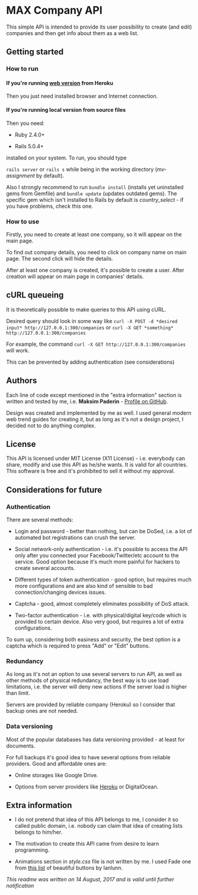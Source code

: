 # MAX Company API

This simple API is intended to provide its user possibility to create (and edit) companies and then get info about them as a web list.

## Getting started

### How to run

#### If you're running [web version](https://mv-assignment.herokuapp.com/) from Heroku

Then you just need installed browser and Internet connection.

#### If you're running local version from source files

Then you need:

* Ruby 2.4.0+

* Rails 5.0.4+

installed on your system. To run, you should type

`rails server`
or
`rails s` while being in the working directory (*mv-assignment* by default).

Also I strongly recommend to run `bundle install` (installs yet uninstalled gems from Gemfile) and `bundle update` (updates outdated gems). The specific gem which isn't installed to Rails by default is *country_select* - if you have problems, check this one.

### How to use

Firstly, you need to create at least one company, so it will appear on the main page.

To find out company details, you need to click on company name on main page. The second click will hide the details.

After at least one company is created, it's possible to create a user. After creation will appear on main page in companies' details.

## cURL queueing

It is theoretically possible to make queries to this API using cURL.

Desired query should look in some way like `curl -X POST -d *desired input* http://127.0.0.1:300/companies` or `curl -X GET *something* http://127.0.0.1:300/companies`

For example, the command `curl -X GET http://127.0.0.1:300/companies` will work.

This can be prevented by adding authentication (see considerations)

## Authors

Each line of code except mentioned in the "extra information" section is written and tested by me, i.e. **Maksim Paderin** - [Profile on GitHub](https://github.com/makspaderin/).

Design was created and implemented by me as well. I used general modern web trend guides for creating it, but as long as it's not a design project, I decided not to do anything complex.

## License

This API is licensed under MIT License (X11 License) - i.e. everybody can share, modify and use this API as he/she wants. It is valid for all countries. This software is free and it's prohibited to sell it without my approval.

## Considerations for future

### Authentication

There are several methods:

* Login and password - better than nothing, but can be DoSed, i.e. a lot of automated bot registrations can crush the server.

* Social network-only authentication - i.e. it's possible to access the API only after you connected your Facebook/Twitter/etc account to the service. Good option because it's much more painful for hackers to create several accounts.

* Different types of token authentication - good option, but requires much more configurations and are also kind of sensible to bad connection/changing devices issues.

* Captcha - good, almost completely eliminates possibility of DoS attack.

* Two-factor authentication - i.e. with physical/digital key/code which is provided to certain device. Also very good, but requires a lot of extra configurations.

To sum up, considering both easiness and security, the best option is a captcha which is required to press "Add" or "Edit" buttons.

### Redundancy

As long as it's not an option to use several servers to run API, as well as other methods of physical redundancy, the best way is to use load limitations, i.e. the server will deny new actions if the server load is higher than limit.

Servers are provided by reliable company (Heroku) so I consider that backup ones are not needed.

### Data versioning

Most of the popular databases has data versioning provided - at least for documents.

For full backups it's good idea to have several options from reliable providers. Good and affordable ones are:

* Online storages like Google Drive.

* Options from server providers like [Heroku](https://devcenter.heroku.com/articles/heroku-postgres-backups) or DigitalOcean.

## Extra information

* I do not pretend that idea of this API belongs to me, I consider it so called public domain, i.e. nobody can claim that idea of creating lists belongs to him/her.

* The motivation to create this API came from desire to learn programming.

* Animations section in *style.css* file is not written by me. I used Fade one from [this list](http://ianlunn.github.io/Hover/) of beautiful buttons by Ianlunn.

*This readme was written on 14 August, 2017 and is valid until further notification*
